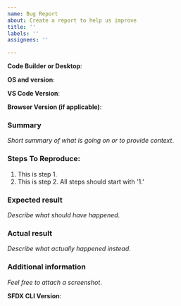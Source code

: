 ```yaml
---
name: Bug Report
about: Create a report to help us improve
title: ''
labels: ''
assignees: ''

---
```


<!--
NOTICE: While GitHub is the preferred channel for reporting issues/feedback, this is not a mechanism for receiving support under any agreement or SLA. If you require immediate assistance, please use official support channels.
-->

<!--
FOR BUGS RELATED TO THE SALESFORCE CLI, please use this repository: https://github.com/forcedotcom/cli
-->

**Code Builder or Desktop**:

**OS and version**:

**VS Code Version**:

**Browser Version (if applicable)**:

### Summary

_Short summary of what is going on or to provide context_.

### Steps To Reproduce:

1.  This is step 1.
1.  This is step 2. All steps should start with '1.'

### Expected result

_Describe what should have happened_.

### Actual result

_Describe what actually happened instead_.

### Additional information

_Feel free to attach a screenshot_.

**SFDX CLI Version**:
